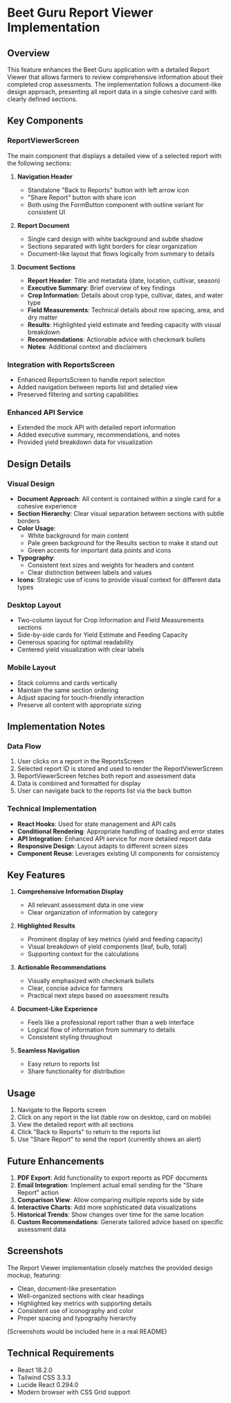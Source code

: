 # Beet Guru Report Viewer Implementation

## Overview

This feature enhances the Beet Guru application with a detailed Report Viewer that allows farmers to review comprehensive information about their completed crop assessments. The implementation follows a document-like design approach, presenting all report data in a single cohesive card with clearly defined sections.

## Key Components

### ReportViewerScreen

The main component that displays a detailed view of a selected report with the following sections:

1. **Navigation Header**
   - Standalone "Back to Reports" button with left arrow icon
   - "Share Report" button with share icon
   - Both using the FormButton component with outline variant for consistent UI

2. **Report Document**
   - Single card design with white background and subtle shadow
   - Sections separated with light borders for clear organization
   - Document-like layout that flows logically from summary to details

3. **Document Sections**
   - **Report Header**: Title and metadata (date, location, cultivar, season)
   - **Executive Summary**: Brief overview of key findings
   - **Crop Information**: Details about crop type, cultivar, dates, and water type
   - **Field Measurements**: Technical details about row spacing, area, and dry matter
   - **Results**: Highlighted yield estimate and feeding capacity with visual breakdown
   - **Recommendations**: Actionable advice with checkmark bullets
   - **Notes**: Additional context and disclaimers

### Integration with ReportsScreen

- Enhanced ReportsScreen to handle report selection
- Added navigation between reports list and detailed view
- Preserved filtering and sorting capabilities

### Enhanced API Service

- Extended the mock API with detailed report information
- Added executive summary, recommendations, and notes
- Provided yield breakdown data for visualization

## Design Details

### Visual Design

- **Document Approach**: All content is contained within a single card for a cohesive experience
- **Section Hierarchy**: Clear visual separation between sections with subtle borders
- **Color Usage**: 
  - White background for main content
  - Pale green background for the Results section to make it stand out
  - Green accents for important data points and icons
- **Typography**: 
  - Consistent text sizes and weights for headers and content
  - Clear distinction between labels and values
- **Icons**: Strategic use of icons to provide visual context for different data types

### Desktop Layout

- Two-column layout for Crop Information and Field Measurements sections
- Side-by-side cards for Yield Estimate and Feeding Capacity
- Generous spacing for optimal readability
- Centered yield visualization with clear labels

### Mobile Layout

- Stack columns and cards vertically
- Maintain the same section ordering
- Adjust spacing for touch-friendly interaction
- Preserve all content with appropriate sizing

## Implementation Notes

### Data Flow

1. User clicks on a report in the ReportsScreen
2. Selected report ID is stored and used to render the ReportViewerScreen
3. ReportViewerScreen fetches both report and assessment data
4. Data is combined and formatted for display
5. User can navigate back to the reports list via the back button

### Technical Implementation

- **React Hooks**: Used for state management and API calls
- **Conditional Rendering**: Appropriate handling of loading and error states
- **API Integration**: Enhanced API service for more detailed report data
- **Responsive Design**: Layout adapts to different screen sizes
- **Component Reuse**: Leverages existing UI components for consistency

## Key Features

1. **Comprehensive Information Display**
   - All relevant assessment data in one view
   - Clear organization of information by category

2. **Highlighted Results**
   - Prominent display of key metrics (yield and feeding capacity)
   - Visual breakdown of yield components (leaf, bulb, total)
   - Supporting context for the calculations

3. **Actionable Recommendations**
   - Visually emphasized with checkmark bullets
   - Clear, concise advice for farmers
   - Practical next steps based on assessment results

4. **Document-Like Experience**
   - Feels like a professional report rather than a web interface
   - Logical flow of information from summary to details
   - Consistent styling throughout

5. **Seamless Navigation**
   - Easy return to reports list
   - Share functionality for distribution

## Usage

1. Navigate to the Reports screen
2. Click on any report in the list (table row on desktop, card on mobile)
3. View the detailed report with all sections
4. Click "Back to Reports" to return to the reports list
5. Use "Share Report" to send the report (currently shows an alert)

## Future Enhancements

1. **PDF Export**: Add functionality to export reports as PDF documents
2. **Email Integration**: Implement actual email sending for the "Share Report" action
3. **Comparison View**: Allow comparing multiple reports side by side
4. **Interactive Charts**: Add more sophisticated data visualizations
5. **Historical Trends**: Show changes over time for the same location
6. **Custom Recommendations**: Generate tailored advice based on specific assessment data

## Screenshots

The Report Viewer implementation closely matches the provided design mockup, featuring:

- Clean, document-like presentation
- Well-organized sections with clear headings
- Highlighted key metrics with supporting details
- Consistent use of iconography and color
- Proper spacing and typography hierarchy

(Screenshots would be included here in a real README)

## Technical Requirements

- React 18.2.0
- Tailwind CSS 3.3.3
- Lucide React 0.294.0
- Modern browser with CSS Grid support